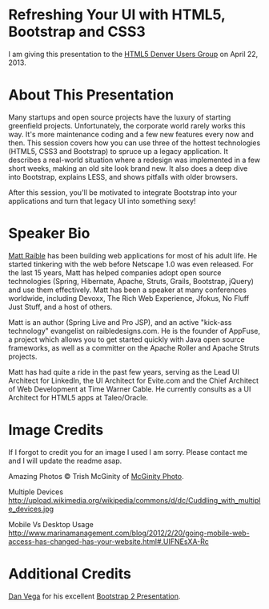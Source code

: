 Refreshing Your UI with HTML5, Bootstrap and CSS3
=======================================================================
I am giving this presentation to the [HTML5 Denver Users Group](http://www.meetup.com/HTML5-Denver-Users-Group/events/93212272/) on April 22, 2013.

About This Presentation
=======================================================================

Many startups and open source projects have the luxury of starting greenfield projects. Unfortunately, the corporate world rarely works this way. It's more maintenance coding and a few new features every now and then.  This session covers how you can use three of the hottest technologies (HTML5, CSS3 and Bootstrap) to spruce up a legacy application. It describes a real-world situation where a redesign was implemented in a few short weeks, making an old site look brand new. It also does a deep dive into Bootstrap, explains LESS, and shows pitfalls with older browsers. 

After this session, you'll be motivated to integrate Bootstrap into your applications and turn that legacy UI into something sexy!

Speaker Bio
=======================================================================
[Matt Raible](http://raibledesigns.com) has been building web applications for most of his adult life. He started tinkering with the web before Netscape 1.0 was even released. For the last 15 years, Matt has helped companies adopt open source technologies (Spring, Hibernate, Apache, Struts, Grails, Bootstrap, jQuery) and use them effectively. Matt has been a speaker at many conferences worldwide, including Devoxx, The Rich Web Experience, Jfokus, No Fluff Just Stuff, and a host of others. 

Matt is an author (Spring Live and Pro JSP), and an active "kick-ass technology" evangelist on raibledesigns.com. He is the founder of AppFuse, a project which allows you to get started quickly with Java open source frameworks, as well as a committer on the Apache Roller and Apache Struts projects. 

Matt has had quite a ride in the past few years, serving as the Lead UI Architect for LinkedIn, the UI Architect for Evite.com and the Chief Architect of Web Development at Time Warner Cable. He currently consults as a UI Architect for HTML5 apps at Taleo/Oracle.

Image Credits
=======================================================================
If I forgot to credit you for an image I used I am sorry. Please contact me and I will update the readme asap.

Amazing Photos
&copy; Trish McGinity of [McGinity Photo](http://mcginityphoto.com).

Multiple Devices
http://upload.wikimedia.org/wikipedia/commons/d/dc/Cuddling_with_multiple_devices.jpg

Mobile Vs Desktop Usage
http://www.marinamanagement.com/blog/2012/2/20/going-mobile-web-access-has-changed-has-your-website.html#.UIFNEsXA-Rc

Additional Credits
=======================================================================

[Dan Vega](http://twitter.com/cfaddict) for his excellent [Bootstrap 2 Presentation](https://github.com/cfaddict/bootstrap2).
